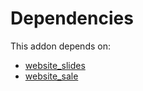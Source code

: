 # Dependencies

This addon depends on:

- [website_slides](https://github.com/bringout/oca-ocb-website/tree/c163049a3e96080ea491b42bd2bc22efde70af98/odoo-bringout-oca-ocb-website_slides)
- [website_sale](https://github.com/bringout/oca-ocb-sale/tree/de00eb97dbc73b96112477e8671cd8ab774267d5/odoo-bringout-oca-ocb-website_sale)
